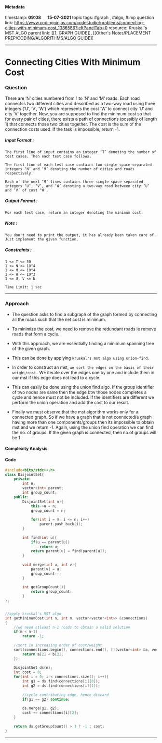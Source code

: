 #### Metadata

timestamp: **09:08**  &emsp;  **15-07-2021**
topic tags: #graph , #algo, #imp
question link: https://www.codingninjas.com/codestudio/problems/connecting-cities-with-minimum-cost_1386586?leftPanelTab=0
resource: Kruskal's MST ALGO
parent link: [[1. GRAPH GUIDE]], [[Other's Notes/PLACEMENT PREP/CODING/ALGORITHMS/ALGO GUIDE]]

---

# Connecting Cities With Minimum Cost

### Question

There are ‘N’ cities numbered from 1 to ‘N’ and ‘M’ roads. Each road connectss two different cities and described as a two-way road using three integers (‘U’, ‘V’, ‘W’) which represents the cost ‘W’ to connect city ‘U’ and city ‘V’ together.
Now, you are supposed to find the minimum cost so that for every pair of cities, there exists a path of connections (possibly of length 1) that connects those two cities together. The cost is the sum of the connection costs used. If the task is impossible, return -1.

##### Input Format :

```
The first line of input contains an integer ‘T’ denoting the number of test cases. Then each test case follows.

The first line of each test case contains two single space-separated integers ‘N’ and ‘M’ denoting the number of cities and roads respectively.

Each of the next ‘M’ lines contains three single space-separated integers ‘U’, ‘V’, and ‘W’ denoting a two-way road between city ‘U’ and ‘V’ of cost ‘W’.
```

##### Output Format :

```
For each test case, return an integer denoting the minimum cost.
```

##### Note :

```
You don't need to print the output, it has already been taken care of. Just implement the given function.
```

##### Constraints :

```
1 <= T <= 50
1 <= N <= 10^4
1 <= M <= 10^4
1 <= W <= 10^3
1 <= U, V <= N

Time Limit: 1 sec
```
---


### Approach

- The question asks to find a subgraph of the graph formed by connecting all the roads such that the net cost is minimum.
- To minimize the cost, we need to remove the redundant roads ie remove roads that form a cycle.
- With this approach, we are essentially finding a minimum spanning tree of the given graph.

- This can be done by applying `kruskal's mst algo using union-find`.

- In order to construct an mst, `we sort the edges on the basis of their weight/cost.`
WE iterate over the edges one by one and include them in our mst if this edge does not lead to a cycle. 

- This can easily be done using the union find algo. 
If the group identifier of two nodes are same then the edge btw those nodes completes a cycle and hence must not be included.
If the identifiers are different we perform the union operation and add the cost to our result.


- Finally we must observe that the mst algorithm works only for a connected graph. 
So if we have a graph that is not connected(a graph having more than one components/groups then its impossible to obtain mst and we return -1.
Again, using the union find operation we can find the no. of groups. If the given graph is connected, then no of groups will be 1



#### Complexity Analysis

#### Code

``` cpp
#include<bits/stdc++.h>
class DisjointSet{
    private:
    	int n;
    	vector<int> parent;
    	int group_count;
    public:
    	DisjointSet(int n){
            this->n = n;
            group_count = n;
            
            for(int i = 0; i <= n; i++)
                parent.push_back(i);
        }
    
    	int find(int u){
            if(u == parent[u])
                return u;
            return parent[u] = find(parent[u]);
        }
    
    	void merge(int u, int v){
            parent[v] = u;
            group_count--;
        }
    
    	int getGroupCount(){
            return group_count;
        }
};


//apply kruskal's MST algo
int getMinimumCost(int n, int m, vector<vector<int>> &connections)
{
	//we need atleast n-1 roads to obtain a valid solution
    if(m < n-1)
        return -1;
    
    //sort in increasing order of cost/weight
    sort(connections.begin(), connections.end(), [](vector<int> &a, vector<int> &b){
        return a[2] < b[2];
    });
    
    DisjointSet ds(n);
    int cost = 0;
    for(int i = 0; i < connections.size(); i++){
        int g1 = ds.find(connections[i][0]);
        int g2 = ds.find(connections[i][1]);
        
        //cycle contributing edge, hence discard
        if(g1 == g2) continue;
        
        ds.merge(g1, g2);
        cost += connections[i][2];
    }
    
    return ds.getGroupCount() > 1 ? -1 : cost;
}

```

---


